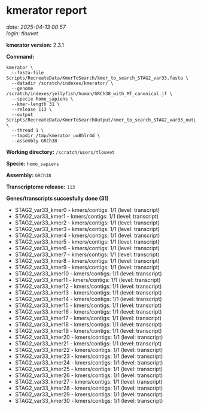 # kmerator report
*date: 2025-04-13 00:57*  
*login: tlouvet*

**kmerator version:** 2.3.1

**Command:**

```
kmerator \
  --fasta-file Scripts/RecreateData/KmerToSearch/kmer_to_search_STAG2_var33.fasta \
  --datadir /scratch/indexes/kmerator/ \
  --genome /scratch/indexes/jellyfish/human/GRCh38_with_MT_canonical.jf \
  --specie homo_sapiens \
  --kmer-length 31 \
  --release 113 \
  --output Scripts/RecreateData/KmerToSearchOutput/kmer_to_search_STAG2_var33_output \
  --thread 1 \
  --tmpdir /tmp/kmerator_uw8hlr4d \
  --assembly GRCh38
```

**Working directory:** `/scratch/users/tlouvet`

**Specie:** `homo_sapiens`

**Assembly:** `GRCh38`

**Transcriptome release:** `113`

**Genes/transcripts succesfully done (31)**

- STAG2_var33_kmer0 - kmers/contigs: 1/1 (level: transcript)
- STAG2_var33_kmer1 - kmers/contigs: 1/1 (level: transcript)
- STAG2_var33_kmer2 - kmers/contigs: 1/1 (level: transcript)
- STAG2_var33_kmer3 - kmers/contigs: 1/1 (level: transcript)
- STAG2_var33_kmer4 - kmers/contigs: 1/1 (level: transcript)
- STAG2_var33_kmer5 - kmers/contigs: 1/1 (level: transcript)
- STAG2_var33_kmer6 - kmers/contigs: 1/1 (level: transcript)
- STAG2_var33_kmer7 - kmers/contigs: 1/1 (level: transcript)
- STAG2_var33_kmer8 - kmers/contigs: 1/1 (level: transcript)
- STAG2_var33_kmer9 - kmers/contigs: 1/1 (level: transcript)
- STAG2_var33_kmer10 - kmers/contigs: 1/1 (level: transcript)
- STAG2_var33_kmer11 - kmers/contigs: 1/1 (level: transcript)
- STAG2_var33_kmer12 - kmers/contigs: 1/1 (level: transcript)
- STAG2_var33_kmer13 - kmers/contigs: 1/1 (level: transcript)
- STAG2_var33_kmer14 - kmers/contigs: 1/1 (level: transcript)
- STAG2_var33_kmer15 - kmers/contigs: 1/1 (level: transcript)
- STAG2_var33_kmer16 - kmers/contigs: 1/1 (level: transcript)
- STAG2_var33_kmer17 - kmers/contigs: 1/1 (level: transcript)
- STAG2_var33_kmer18 - kmers/contigs: 1/1 (level: transcript)
- STAG2_var33_kmer19 - kmers/contigs: 1/1 (level: transcript)
- STAG2_var33_kmer20 - kmers/contigs: 1/1 (level: transcript)
- STAG2_var33_kmer21 - kmers/contigs: 1/1 (level: transcript)
- STAG2_var33_kmer22 - kmers/contigs: 1/1 (level: transcript)
- STAG2_var33_kmer23 - kmers/contigs: 1/1 (level: transcript)
- STAG2_var33_kmer24 - kmers/contigs: 1/1 (level: transcript)
- STAG2_var33_kmer25 - kmers/contigs: 1/1 (level: transcript)
- STAG2_var33_kmer26 - kmers/contigs: 1/1 (level: transcript)
- STAG2_var33_kmer27 - kmers/contigs: 1/1 (level: transcript)
- STAG2_var33_kmer28 - kmers/contigs: 1/1 (level: transcript)
- STAG2_var33_kmer29 - kmers/contigs: 1/1 (level: transcript)
- STAG2_var33_kmer30 - kmers/contigs: 1/1 (level: transcript)
